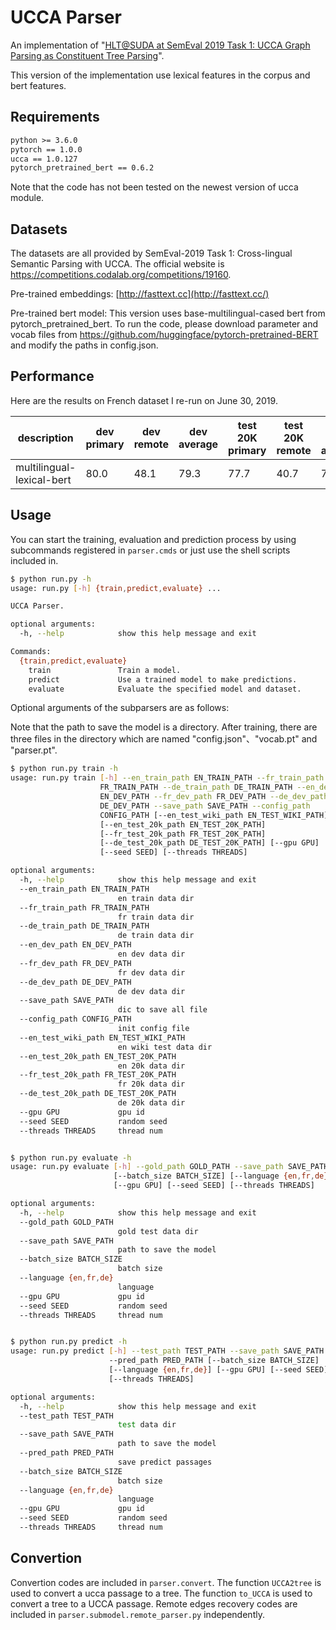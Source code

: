 # UCCA Parser

An implementation of "[HLT@SUDA at SemEval 2019 Task 1: UCCA Graph Parsing as Constituent Tree Parsing](https://arxiv.org/abs/1903.04153)".

This version of the implementation use lexical features in the corpus and bert features.

## Requirements

```txt
python >= 3.6.0
pytorch == 1.0.0
ucca == 1.0.127
pytorch_pretrained_bert == 0.6.2
```

Note that the code has not been tested on the newest version of ucca module.

## Datasets

The datasets are all provided by SemEval-2019 Task 1: Cross-lingual Semantic Parsing with UCCA. The official website is https://competitions.codalab.org/competitions/19160. 

Pre-trained embeddings: [http://fasttext.cc](http://fasttext.cc/)

Pre-trained bert model: This version uses base-multilingual-cased bert from pytorch_pretrained_bert. To run the code, please download parameter and vocab files from https://github.com/huggingface/pytorch-pretrained-BERT and modify the paths in config.json.

## Performance

Here are the results on French dataset I re-run on June 30, 2019.

| description          | dev primary | dev remote | dev average | test 20K    primary | test 20K remote | test 20K average |
| -------------------- | ----------- | ---------- | ----------- | ------------------- | --------------- | ---------------- |
| multilingual-lexical-bert |  80.0       | 48.1       |   79.3      |      77.7           |     40.7        |    76.8          |




## Usage

You can start the training, evaluation and prediction process by using subcommands registered in `parser.cmds` or just use the shell scripts included in.

```sh
$ python run.py -h
usage: run.py [-h] {train,predict,evaluate} ...

UCCA Parser.

optional arguments:
  -h, --help            show this help message and exit

Commands:
  {train,predict,evaluate}
    train               Train a model.
    predict             Use a trained model to make predictions.
    evaluate            Evaluate the specified model and dataset.
```

Optional arguments of the subparsers are as follows:

Note that the path to save the model is a directory. After training, there are three files in the directory which are named "config.json"、"vocab.pt" and "parser.pt".

```sh
$ python run.py train -h
usage: run.py train [-h] --en_train_path EN_TRAIN_PATH --fr_train_path
                    FR_TRAIN_PATH --de_train_path DE_TRAIN_PATH --en_dev_path
                    EN_DEV_PATH --fr_dev_path FR_DEV_PATH --de_dev_path
                    DE_DEV_PATH --save_path SAVE_PATH --config_path
                    CONFIG_PATH [--en_test_wiki_path EN_TEST_WIKI_PATH]
                    [--en_test_20k_path EN_TEST_20K_PATH]
                    [--fr_test_20k_path FR_TEST_20K_PATH]
                    [--de_test_20k_path DE_TEST_20K_PATH] [--gpu GPU]
                    [--seed SEED] [--threads THREADS]

optional arguments:
  -h, --help            show this help message and exit
  --en_train_path EN_TRAIN_PATH
                        en train data dir
  --fr_train_path FR_TRAIN_PATH
                        fr train data dir
  --de_train_path DE_TRAIN_PATH
                        de train data dir
  --en_dev_path EN_DEV_PATH
                        en dev data dir
  --fr_dev_path FR_DEV_PATH
                        fr dev data dir
  --de_dev_path DE_DEV_PATH
                        de dev data dir
  --save_path SAVE_PATH
                        dic to save all file
  --config_path CONFIG_PATH
                        init config file
  --en_test_wiki_path EN_TEST_WIKI_PATH
                        en wiki test data dir
  --en_test_20k_path EN_TEST_20K_PATH
                        en 20k data dir
  --fr_test_20k_path FR_TEST_20K_PATH
                        fr 20k data dir
  --de_test_20k_path DE_TEST_20K_PATH
                        de 20k data dir
  --gpu GPU             gpu id
  --seed SEED           random seed
  --threads THREADS     thread num


$ python run.py evaluate -h
usage: run.py evaluate [-h] --gold_path GOLD_PATH --save_path SAVE_PATH
                       [--batch_size BATCH_SIZE] [--language {en,fr,de}]
                       [--gpu GPU] [--seed SEED] [--threads THREADS]

optional arguments:
  -h, --help            show this help message and exit
  --gold_path GOLD_PATH
                        gold test data dir
  --save_path SAVE_PATH
                        path to save the model
  --batch_size BATCH_SIZE
                        batch size
  --language {en,fr,de}
                        language
  --gpu GPU             gpu id
  --seed SEED           random seed
  --threads THREADS     thread num


$ python run.py predict -h
usage: run.py predict [-h] --test_path TEST_PATH --save_path SAVE_PATH
                      --pred_path PRED_PATH [--batch_size BATCH_SIZE]
                      [--language {en,fr,de}] [--gpu GPU] [--seed SEED]
                      [--threads THREADS]

optional arguments:
  -h, --help            show this help message and exit
  --test_path TEST_PATH
                        test data dir
  --save_path SAVE_PATH
                        path to save the model
  --pred_path PRED_PATH
                        save predict passages
  --batch_size BATCH_SIZE
                        batch size
  --language {en,fr,de}
                        language
  --gpu GPU             gpu id
  --seed SEED           random seed
  --threads THREADS     thread num

```

## Convertion

Convertion codes are included in `parser.convert`.  The function `UCCA2tree` is used to convert a ucca passage to a tree. The function `to_UCCA` is used to convert a tree to a UCCA passage. Remote edges recovery codes are included in `parser.submodel.remote_parser.py` independently.
